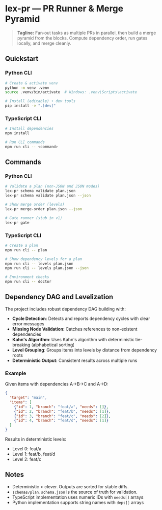 # lex-pr — PR Runner & Merge Pyramid

> **Tagline:** Fan‑out tasks as multiple PRs in parallel, then build a merge pyramid from the blocks. Compute dependency order, run gates locally, and merge cleanly.

## Quickstart

### Python CLI
```bash
# Create & activate venv
python -m venv .venv
source .venv/bin/activate  # Windows: .venv\Scripts\activate

# Install (editable) + dev tools
pip install -e ".[dev]"
```

### TypeScript CLI
```bash
# Install dependencies
npm install

# Run CLI commands
npm run cli -- <command>
```

## Commands

### Python CLI
```bash
# Validate a plan (non-JSON and JSON modes)
lex-pr schema validate plan.json
lex-pr schema validate plan.json --json

# Show merge order (levels)
lex-pr merge-order plan.json --json

# Gate runner (stub in v1)
lex-pr gate
```

### TypeScript CLI
```bash
# Create a plan
npm run cli -- plan

# Show dependency levels for a plan
npm run cli -- levels plan.json
npm run cli -- levels plan.json --json

# Environment checks
npm run cli -- doctor
```

## Dependency DAG and Levelization

The project includes robust dependency DAG building with:

- **Cycle Detection**: Detects and reports dependency cycles with clear error messages
- **Missing Node Validation**: Catches references to non-existent dependencies  
- **Kahn's Algorithm**: Uses Kahn's algorithm with deterministic tie-breaking (alphabetical sorting)
- **Level Grouping**: Groups items into levels by distance from dependency roots
- **Deterministic Output**: Consistent results across multiple runs

### Example

Given items with dependencies A→B→C and A→D:

```json
{
  "target": "main",
  "items": [
    {"id": 1, "branch": "feat/a", "needs": []},
    {"id": 2, "branch": "feat/b", "needs": [1]}, 
    {"id": 3, "branch": "feat/c", "needs": [2]},
    {"id": 4, "branch": "feat/d", "needs": [1]}
  ]
}
```

Results in deterministic levels:
- Level 0: feat/a
- Level 1: feat/b, feat/d  
- Level 2: feat/c

## Notes
- Deterministic > clever. Outputs are sorted for stable diffs.
- `schemas/plan.schema.json` is the source of truth for validation.
- TypeScript implementation uses numeric IDs with `needs[]` arrays
- Python implementation supports string names with `deps[]` arrays